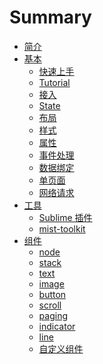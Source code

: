 # Summary

* [简介](introduction.md)
* [基本]()
    * [快速上手]()
    * [Tutorial](basics/Tutorial.md)
    * [接入]()
    * [State](basics/State.md)
    * [布局](basics/Layout.md)
    * [样式](basics/Style.md)
    * [属性](basics/Property.md)
    * [事件处理](basics/Event.md)
    * [数据绑定](basics/DataBinding.md)
    * [单页面]()
    * [网络请求]()
* [工具]()
    * [Sublime 插件](basics/Sublime.md)
    * [mist-toolkit](basics/MistToolkit.md)
* [组件]()
    * [node]()
    * [stack]()
    * [text](components/text.md)
    * [image](components/image.md)
    * [button](components/button.md)
    * [scroll](components/scroll.md)
    * [paging](components/paging.md)
    * [indicator](components/indicator.md)
    * [line](components/line.md)
    * [自定义组件](components/CustomNode.md)
